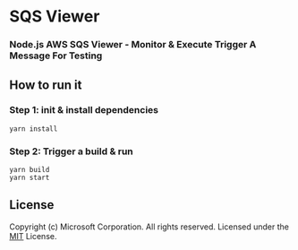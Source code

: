 # SQS Viewer
### Node.js AWS SQS Viewer - Monitor & Execute Trigger A Message For Testing

## How to run it
### Step 1: init & install dependencies

```shell
yarn install 
```

### Step 2: Trigger a build & run
```shell
yarn build
yarn start
```

## License
Copyright (c) Microsoft Corporation. All rights reserved.
Licensed under the [MIT](LICENSE) License.
